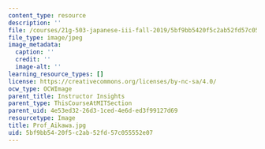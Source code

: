 ```yaml
---
content_type: resource
description: ''
file: /courses/21g-503-japanese-iii-fall-2019/5bf9bb5420f5c2ab52fd57c055552e07_Prof_Aikawa.jpg
file_type: image/jpeg
image_metadata:
  caption: ''
  credit: ''
  image-alt: ''
learning_resource_types: []
license: https://creativecommons.org/licenses/by-nc-sa/4.0/
ocw_type: OCWImage
parent_title: Instructor Insights
parent_type: ThisCourseAtMITSection
parent_uid: 4e53ed32-26d3-1ced-4e6d-ed3f99127d69
resourcetype: Image
title: Prof_Aikawa.jpg
uid: 5bf9bb54-20f5-c2ab-52fd-57c055552e07
---
```

